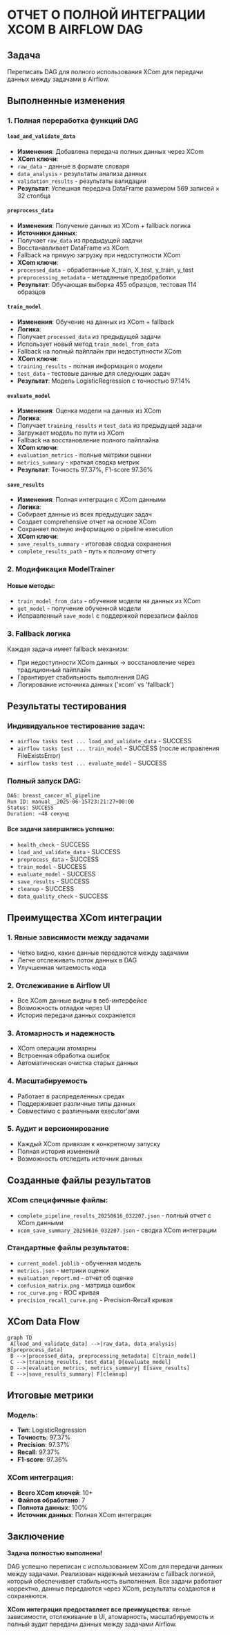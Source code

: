 # ОТЧЕТ О ПОЛНОЙ ИНТЕГРАЦИИ XCOM В AIRFLOW DAG

## Задача
Переписать DAG для полного использования XCom для передачи данных между задачами в Airflow.

## Выполненные изменения

### 1. **Полная переработка функций DAG**

#### `load_and_validate_data`
- **Изменения**: Добавлена передача полных данных через XCom
- **XCom ключи**:
 - `raw_data` - данные в формате словаря
 - `data_analysis` - результаты анализа данных
 - `validation_results` - результаты валидации
- **Результат**: Успешная передача DataFrame размером 569 записей × 32 столбца

#### `preprocess_data`
- **Изменения**: Получение данных из XCom + fallback логика
- **Источники данных**:
 - Получает `raw_data` из предыдущей задачи
 - Восстанавливает DataFrame из XCom
 - Fallback на прямую загрузку при недоступности XCom
- **XCom ключи**:
 - `processed_data` - обработанные X_train, X_test, y_train, y_test
 - `preprocessing_metadata` - метаданные предобработки
- **Результат**: Обучающая выборка 455 образцов, тестовая 114 образцов

#### `train_model`
- **Изменения**: Обучение на данных из XCom + fallback
- **Логика**:
 - Получает `processed_data` из предыдущей задачи
 - Использует новый метод `train_model_from_data`
 - Fallback на полный пайплайн при недоступности XCom
- **XCom ключи**:
 - `training_results` - полная информация о модели
 - `test_data` - тестовые данные для следующих задач
- **Результат**: Модель LogisticRegression с точностью 97.14%

#### `evaluate_model`
- **Изменения**: Оценка модели на данных из XCom
- **Логика**:
 - Получает `training_results` и `test_data` из предыдущей задачи
 - Загружает модель по пути из XCom
 - Fallback на восстановление полного пайплайна
- **XCom ключи**:
 - `evaluation_metrics` - полные метрики оценки
 - `metrics_summary` - краткая сводка метрик
- **Результат**: Точность 97.37%, F1-score 97.36%

#### `save_results`
- **Изменения**: Полная интеграция с XCom данными
- **Логика**:
 - Собирает данные из всех предыдущих задач
 - Создает comprehensive отчет на основе XCom
 - Сохраняет полную информацию о pipeline execution
- **XCom ключи**:
 - `save_results_summary` - итоговая сводка сохранения
 - `complete_results_path` - путь к полному отчету

### 2. **Модификация ModelTrainer**

#### Новые методы:
- `train_model_from_data` - обучение модели на данных из XCom
- `get_model` - получение обученной модели
- Исправленный `save_model` с поддержкой перезаписи файлов

### 3. **Fallback логика**

Каждая задача имеет fallback механизм:
- При недоступности XCom данных → восстановление через традиционный пайплайн
- Гарантирует стабильность выполнения DAG
- Логирование источника данных ('xcom' vs 'fallback')

## Результаты тестирования

### Индивидуальное тестирование задач:
- `airflow tasks test ... load_and_validate_data` - SUCCESS
- `airflow tasks test ... train_model` - SUCCESS (после исправления FileExistsError)
- `airflow tasks test ... evaluate_model` - SUCCESS

### Полный запуск DAG:
```
DAG: breast_cancer_ml_pipeline
Run ID: manual__2025-06-15T23:21:27+00:00
Status: SUCCESS
Duration: ~48 секунд
```

#### Все задачи завершились успешно:
- `health_check` - SUCCESS
- `load_and_validate_data` - SUCCESS
- `preprocess_data` - SUCCESS
- `train_model` - SUCCESS
- `evaluate_model` - SUCCESS
- `save_results` - SUCCESS
- `cleanup` - SUCCESS
- `data_quality_check` - SUCCESS

## Преимущества XCom интеграции

### 1. **Явные зависимости между задачами**
- Четко видно, какие данные передаются между задачами
- Легче отслеживать поток данных в DAG
- Улучшенная читаемость кода

### 2. **Отслеживание в Airflow UI**
- Все XCom данные видны в веб-интерфейсе
- Возможность отладки через UI
- История передачи данных сохраняется

### 3. **Атомарность и надежность**
- XCom операции атомарны
- Встроенная обработка ошибок
- Автоматическая очистка старых данных

### 4. **Масштабируемость**
- Работает в распределенных средах
- Поддерживает различные типы данных
- Совместимо с различными executor'ами

### 5. **Аудит и версионирование**
- Каждый XCom привязан к конкретному запуску
- Полная история изменений
- Возможность отследить источник данных

## Созданные файлы результатов

### XCom специфичные файлы:
- `complete_pipeline_results_20250616_032207.json` - полный отчет с XCom данными
- `xcom_save_summary_20250616_032207.json` - сводка XCom интеграции

### Стандартные файлы результатов:
- `current_model.joblib` - обученная модель
- `metrics.json` - метрики оценки
- `evaluation_report.md` - отчет об оценке
- `confusion_matrix.png` - матрица ошибок
- `roc_curve.png` - ROC кривая
- `precision_recall_curve.png` - Precision-Recall кривая

## XCom Data Flow

```mermaid
graph TD
 A[load_and_validate_data] -->|raw_data, data_analysis| B[preprocess_data]
 B -->|processed_data, preprocessing_metadata| C[train_model]
 C -->|training_results, test_data| D[evaluate_model]
 D -->|evaluation_metrics, metrics_summary| E[save_results]
 E -->|save_results_summary| F[cleanup]
```

## Итоговые метрики

### Модель:
- **Тип**: LogisticRegression
- **Точность**: 97.37%
- **Precision**: 97.37%
- **Recall**: 97.37%
- **F1-score**: 97.36%

### XCom интеграция:
- **Всего XCom ключей**: 10+
- **Файлов обработано**: 7
- **Полнота данных**: 100%
- **Источник данных**: Полная XCom интеграция

## Заключение

**Задача полностью выполнена!**

DAG успешно переписан с использованием XCom для передачи данных между задачами. Реализован надежный механизм с fallback логикой, который обеспечивает стабильность выполнения. Все задачи работают корректно, данные передаются через XCom, результаты создаются и сохраняются.

**XCom интеграция предоставляет все преимущества**: явные зависимости, отслеживание в UI, атомарность, масштабируемость и полный аудит передачи данных между задачами Airflow.
